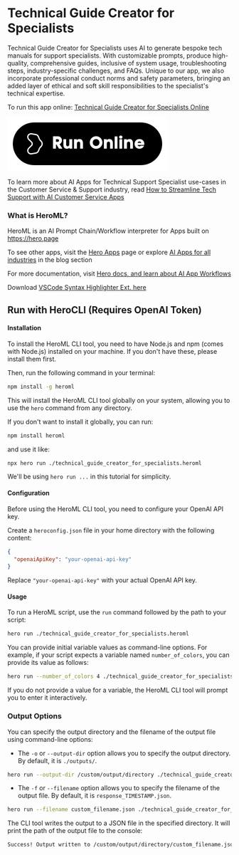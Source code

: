 # Technical Guide Creator for Specialists

Technical Guide Creator for Specialists uses AI to generate bespoke tech manuals for support specialists. With customizable prompts, produce high-quality, comprehensive guides, inclusive of system usage, troubleshooting steps, industry-specific challenges, and FAQs. Unique to our app, we also incorporate professional conduct norms and safety parameters, bringing an added layer of ethical and soft skill responsibilities to the specialist's technical expertise.

To run this app online: [Technical Guide Creator for Specialists Online](https://hero.page/app/technical-guide-creator-for-specialists-ai-powered-specialist-tech-manuals/orq52RsmEAa3FF0iXDLQ)

[![Run Technical Guide Creator for Specialists Online](/assets/run.svg)](https://hero.page/app/technical-guide-creator-for-specialists-ai-powered-specialist-tech-manuals/orq52RsmEAa3FF0iXDLQ)

To learn more about AI Apps for Technical Support Specialist use-cases in the Customer Service & Support industry, read [How to Streamline Tech Support with AI Customer Service Apps](https://hero.page/blog/ai/customer-service-and-support/how-to-streamline-tech-support-with-ai-customer-service-apps/170833)

### What is HeroML?
HeroML is an AI Prompt Chain/Workflow interpreter for Apps built on https://hero.page 

To see other apps, visit the [Hero Apps](https://hero.page/apps) page or explore [AI Apps for all industries](https://hero.page/blog) in the blog section

For more documentation, visit [Hero docs, and learn about AI App Workflows](https://hero.page/tutorials/introduction-to-heroml)

Download [VSCode Syntax Highlighter Ext. here](https://marketplace.visualstudio.com/items?itemName=hero-page.heroml)

## Run with HeroCLI (Requires OpenAI Token)

#### Installation

To install the HeroML CLI tool, you need to have Node.js and npm (comes with Node.js) installed on your machine. If you don't have these, please install them first. 

Then, run the following command in your terminal:

```bash
npm install -g heroml
```

This will install the HeroML CLI tool globally on your system, allowing you to use the `hero` command from any directory.

If you don't want to install it globally, you can run:

```bash
npm install heroml
```

and use it like:

```bash
npx hero run ./technical_guide_creator_for_specialists.heroml
```

We'll be using `hero run ...` in this tutorial for simplicity.

#### Configuration

Before using the HeroML CLI tool, you need to configure your OpenAI API key. 

Create a `heroconfig.json` file in your home directory with the following content:

```json
{
  "openaiApiKey": "your-openai-api-key"
}
```

Replace `"your-openai-api-key"` with your actual OpenAI API key.

#### Usage

To run a HeroML script, use the `run` command followed by the path to your script:

```bash
hero run ./technical_guide_creator_for_specialists.heroml
```

You can provide initial variable values as command-line options. For example, if your script expects a variable named `number_of_colors`, you can provide its value as follows:

```bash
hero run --number_of_colors 4 ./technical_guide_creator_for_specialists.heroml
```

If you do not provide a value for a variable, the HeroML CLI tool will prompt you to enter it interactively.

### Output Options

You can specify the output directory and the filename of the output file using command-line options:

- The `-o` or `--output-dir` option allows you to specify the output directory. By default, it is `./outputs/`.

```bash
hero run --output-dir /custom/output/directory ./technical_guide_creator_for_specialists.heroml
```

- The `-f` or `--filename` option allows you to specify the filename of the output file. By default, it is `response_TIMESTAMP.json`.

```bash
hero run --filename custom_filename.json ./technical_guide_creator_for_specialists.heroml
```

The CLI tool writes the output to a JSON file in the specified directory. It will print the path of the output file to the console:

```bash
Success! Output written to /custom/output/directory/custom_filename.json
```

